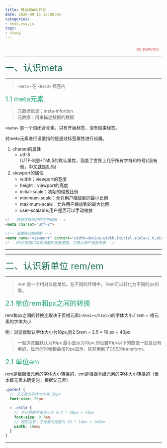 ```yaml
---
title: 移动端Web开发
date: 2020-09-15 13:00:04
categories:
- html,css,js
tags:
- study
---
```

<style>
.title1{
    font-size:36px;
    color:#e7767f;
    /* 桃红 */

}
.title2{
    font-size:29px;
    color:#176f58;
    /* 祖母绿 */
}
.title3{
    font-size:22px;
    color:#21a675;
    /* 石绿 */
}
.title4{
    font-size:15px;
    color:#a8cd34;
    /* 柳绿 */
}
.name{

    margin-left: auto;
    text-align: right;
    color: #d05667;
    margin-right: 10px;
    margin-top: 20px;
    /*海棠红*/
}
</style>

<div class="name">by pawncs</div>

-----
<div class="title2">一、认识meta </div>

-----

>`<meta>` 在 `<head>` 标签内
<div class="title3">1.1 meta元素</div>

>元数据信息：meta-infortion  
>元数据：用来描述数据的数据  

`<meta>` 是一个自闭合元素，只有开始标签，没有结束标签。

对meta元素进行设置指的是通过标签属性进行设置。
1. charset的属性
    + utf-8   
   (UTF-8是HTML5的默认属性，涵盖了世界上几乎所有字符和符号)(没有他，中文就是乱码)
2. viewport的属性
    + width：viewport的宽度
    + height：viewport的高度
    + initial-scale：初始的缩放比例
    + minimum-scale：允许用户缩放到的最小比例
    + maximum-scale：允许用户缩放到的最大比例
    + user-scalable:用户是否可以手动缩放

~~~html
<!-- 声明文档使用的字符编码 -->
<meta charset="utf-8">
~~~

~~~html
<!-- 设置移动端视图 -->
<meta name="viewport" content="width=device-width,initial-scale=1.0,minimum-scale=1.0,maximum-scale=1.0,user-scalable=no" />
<!-- H5页面窗口自动调整到设备宽度，并禁止用户缩放页面 -->
~~~

-----
-----
<div class="title2">二、认识新单位 rem/em</div>

-----
>rem 是一个相对长度单位。在不同的环境中，1rem可以转化为不同的px的值。

<div class="title3">2.1 单位rem和px之间的转换</div>

rem和px之间的转换比取决于页根元素(`<html></html>`)的字体大小.1 rem = 根元素的字体大小

例：浏览器默认字体大小为16px,则2.5rem = 2.5 * 16 px = 40px

> 一般浏览器默认为16px.最小显示为10px.即设置10px以下的数值一般是没有用的，显示的时候都会按10px显示，除非用到了CSS的transform。

<div class="title3">2.1 单位em</div>

rem是根据根元素的字体大小转换的，em是根据本级元素的字体大小转换的（当本级元素未确定时，根据父元素）
~~~scss
.parent {
  // 父元素的字体大小为 20px
  font-size: 20px;

  > .child {
    // 子元素的字体大小为 0.7 * 20px = 14px
    font-size: 0.7em; 
    // 特别注意：子元素的宽度为 10 * 14px = 140px
    width: 10em;
  }
}
~~~



-----